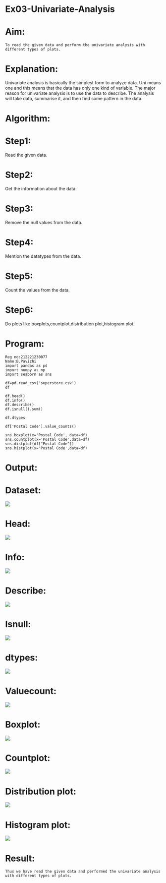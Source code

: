 # Ex03-Univariate-Analysis
# Aim:
    To read the given data and perform the univariate analysis with different types of plots.

# Explanation:
Univariate analysis is basically the simplest form to analyze data. Uni means one and this means that the data has only one kind of variable. The major reason for univariate analysis is to use the data to describe. The analysis will take data, summarise it, and then find some pattern in the data.

# Algorithm:
# Step1:
Read the given data.

# Step2:
Get the information about the data.

# Step3:
Remove the null values from the data.

# Step4:
Mention the datatypes from the data.

# Step5:
Count the values from the data.

# Step6:
Do plots like boxplots,countplot,distribution plot,histogram plot.
# Program:
```
Reg no:212221230077
Name:B.Pavizhi
import pandas as pd
import numpy as np
import seaborn as sns

df=pd.read_csv('superstore.csv')
df

df.head()
df.info()
df.describe()
df.isnull().sum()

df.dtypes

df['Postal Code'].value_counts()

sns.boxplot(x='Postal Code', data=df)
sns.countplot(x='Postal Code',data=df)
sns.distplot(df["Postal Code"])
sns.histplot(x='Postal Code',data=df)
```
# Output:
# Dataset:
![](o1.png)
# Head:
![](o2.png)
# Info:
![](o3.png)
# Describe:
![](o4.png)
# Isnull:
![](o5.png)
# dtypes:
![](o6.png)
# Valuecount:
![](o7.png)
# Boxplot:
![](o8.png)
# Countplot:
![](o9.png)
# Distribution plot:
![](o10.png)
# Histogram plot:
![](o11.png)
# Result:
    Thus we have read the given data and performed the univariate analysis with different types of plots.
